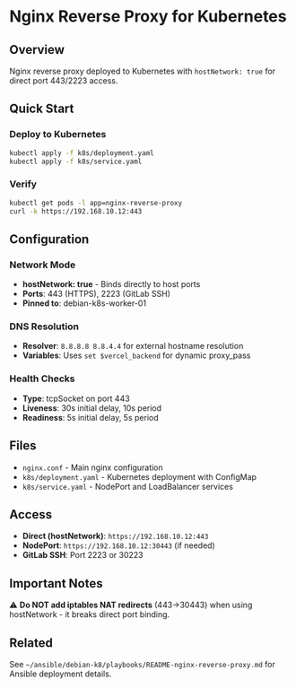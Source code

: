 # Nginx Reverse Proxy for Kubernetes

## Overview
Nginx reverse proxy deployed to Kubernetes with `hostNetwork: true` for direct port 443/2223 access.

## Quick Start

### Deploy to Kubernetes
```bash
kubectl apply -f k8s/deployment.yaml
kubectl apply -f k8s/service.yaml
```

### Verify
```bash
kubectl get pods -l app=nginx-reverse-proxy
curl -k https://192.168.10.12:443
```

## Configuration

### Network Mode
- **hostNetwork: true** - Binds directly to host ports
- **Ports**: 443 (HTTPS), 2223 (GitLab SSH)
- **Pinned to**: debian-k8s-worker-01

### DNS Resolution
- **Resolver**: `8.8.8.8 8.8.4.4` for external hostname resolution
- **Variables**: Uses `set $vercel_backend` for dynamic proxy_pass

### Health Checks
- **Type**: tcpSocket on port 443
- **Liveness**: 30s initial delay, 10s period
- **Readiness**: 5s initial delay, 5s period

## Files

- `nginx.conf` - Main nginx configuration
- `k8s/deployment.yaml` - Kubernetes deployment with ConfigMap
- `k8s/service.yaml` - NodePort and LoadBalancer services

## Access

- **Direct (hostNetwork)**: `https://192.168.10.12:443`
- **NodePort**: `https://192.168.10.12:30443` (if needed)
- **GitLab SSH**: Port 2223 or 30223

## Important Notes

⚠️ **Do NOT add iptables NAT redirects** (443→30443) when using hostNetwork - it breaks direct port binding.

## Related

See `~/ansible/debian-k8/playbooks/README-nginx-reverse-proxy.md` for Ansible deployment details.
